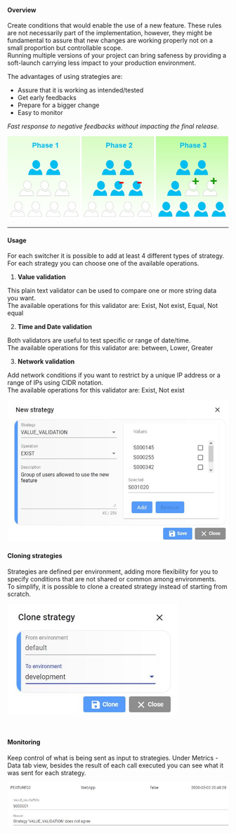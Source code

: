 #### Overview
Create conditions that would enable the use of a new feature. These rules are not necessarily part of the implementation, however, they might be fundamental to assure that new changes are working properly not on a small proportion but controllable scope.
</br>Running multiple versions of your project can bring safeness by providing a soft-launch carrying less impact to your production environment.

The advantages of using strategies are:
- Assure that it is working as intended/tested
- Get early feedbacks
- Prepare for a bigger change
- Easy to monitor

*Fast response to negative feedbacks without impacting the final release.*

<img src="https://raw.githubusercontent.com/petruki/switcherapi-assets/master/docs/SwitcherAPI_softlaunch.jpg" class="image-style" alt=""/><p>

* * *

#### Usage
For each switcher it is possible to add at least 4 different types of strategy.
</br>For each strategy you can choose one of the available operations.

1. **Value validation**

  This plain text validator can be used to compare one or more string data you want.
  </br>The available operations for this validator are: Exist, Not exist, Equal, Not equal

2. **Time and Date validation**

  Both validators are useful to test specific or range of date/time.
  </br>The available operations for this validator are: between, Lower, Greater

3. **Network validation**

  Add network conditions if you want to restrict by a unique IP address or a range of IPs using CIDR notation.
  </br>The available operations for this validator are: Exist, Not exist

<img src="assets/documentation/images/strategies/strategy_create.jpg" class="image-style shadow" alt=""/><p>

#### Cloning strategies
Strategies are defined per environment, adding more flexibility for you to specify conditions that are not shared or common among environments.
</br>To simplify, it is possible to clone a created strategy instead of starting from scratch.

<img src="assets/documentation/images/strategies/strategy_clone.jpg" class="image-style shadow" alt=""/><p></br>

#### Monitoring
Keep control of what is being sent as input to strategies. Under Metrics - Data tab view, besides the result of each call executed you can see what it was sent for each strategy.

<img src="assets/documentation/images/strategies/strategy_data_fail.jpg" class="image-style shadow" alt=""/><p></br>